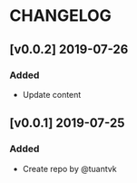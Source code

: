 # CHANGELOG


## [v0.0.2] 2019-07-26

### Added

- Update content




## [v0.0.1] 2019-07-25

### Added

- Create repo by @tuantvk